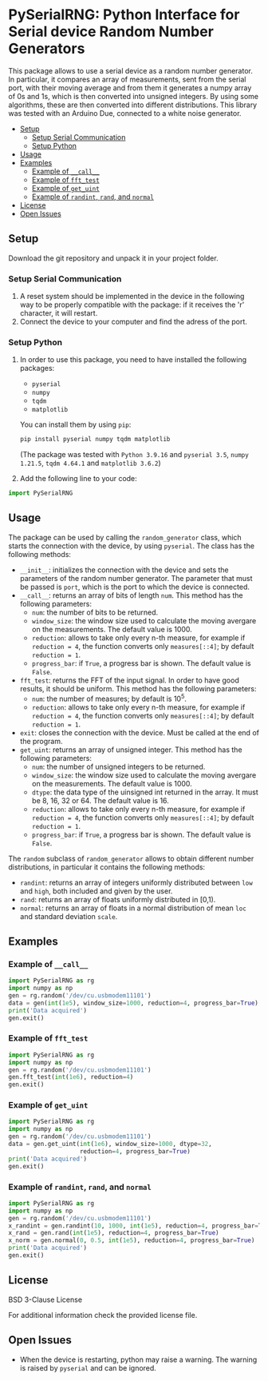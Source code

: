 <!-- omit in toc -->
# PySerialRNG: Python Interface for Serial device Random Number Generators
This package allows to use a serial device as a random number generator. In particular, it compares an array of measurements, sent from the serial port, with their moving average and from them it generates a numpy array of 0s and 1s, which is then converted into unsigned integers. By using some algorithms, these are then converted into different distributions. 
This library was tested with an Arduino Due, connected to a white noise generator.

- [Setup](#setup)
  - [Setup Serial Communication](#setup-serial-communication)
  - [Setup Python](#setup-python)
- [Usage](#usage)
- [Examples](#examples)
  - [Example of ```__call__```](#example-of-__call__)
  - [Example of ```fft_test```](#example-of-fft_test)
  - [Example of ```get_uint```](#example-of-get_uint)
  - [Example of ```randint```, ```rand```, and ```normal```](#example-of-randint-rand-and-normal)
- [License](#license)
- [Open Issues](#open-issues)

## Setup
Download the git repository and unpack it in your project folder.

### Setup Serial Communication
1. A reset system should be implemented in the device in the following way to be properly compatible with the package: if it receives the 'r' character, it will restart.
2. Connect the device to your computer and find the adress of the port.

### Setup Python
1. In order to use this package, you need to have installed the following packages:
    - ```pyserial```
    - ```numpy```
    - ```tqdm```
    - ```matplotlib```

    You can install them by using ```pip```:
    ```zsh
    pip install pyserial numpy tqdm matplotlib
    ```
    (The package was tested with ```Python 3.9.16``` and ```pyserial 3.5```, ```numpy 1.21.5```, ```tqdm 4.64.1``` and ```matplotlib 3.6.2```)
2. Add the following line to your code:
```python
import PySerialRNG
```

## Usage
The package can be used by calling the ```random_generator``` class, which starts the connection with the device, by using ```pyserial```. The class has the following methods:
- ```__init__```: initializes the connection with the device and sets the parameters of the random number generator. The parameter that must be passed is ```port```, which is the port to which the device is connected.
- ```__call__```: returns an array of bits of length ```num```. This method has the following parameters:
  - ```num```: the number of bits to be returned.
  - ```window_size```: the window size used to calculate the moving avergare on the measurements. The default value is 1000.
  - ```reduction```: allows to take only every n-th measure, for example if ```reduction = 4```, the function converts only ```measures[::4]```; by default ```reduction = 1```.
  - ```progress_bar```: if ```True```, a progress bar is shown. The default value is ```False```.
- ```fft_test```: returns the FFT of the input signal. In order to have good results, it should be uniform. This method has the following parameters:
  - ```num```: the number of measures; by default is $10^5$.
  - ```reduction```: allows to take only every n-th measure, for example if ```reduction = 4```, the function converts only ```measures[::4]```; by default ```reduction = 1```.
- ```exit```: closes the connection with the device. Must be called at the end of the program.
- ```get_uint```: returns an array of unsigned integer. This method has the following parameters:
  - ```num```: the number of unsigned integers to be returned.
  - ```window_size```: the window size used to calculate the moving avergare on the measurements. The default value is 1000.
  - ```dtype```: the data type of the uinsigned int returned in the array. It must be 8, 16, 32 or 64. The default value is 16.
  - ```reduction```: allows to take only every n-th measure, for example if ```reduction = 4```, the function converts only ```measures[::4]```; by default ```reduction = 1```.
  - ```progress_bar```: if ```True```, a progress bar is shown. The default value is ```False```.

The ```random``` subclass of ```random_generator``` allows to obtain different number distributions, in particular it contains the following methods:
- ```randint```: returns an array of integers uniformly distributed between `low` and `high`, both included and given by the user.
- ```rand```: returns an array of floats uniformly distributed in [0,1).
- ```normal```: returns an array of floats in a normal distribution of mean `loc` and standard deviation `scale`.

## Examples
### Example of ```__call__```
```python
import PySerialRNG as rg
import numpy as np
gen = rg.random('/dev/cu.usbmodem11101')
data = gen(int(1e5), window_size=1000, reduction=4, progress_bar=True)
print('Data acquired')
gen.exit()
```

### Example of ```fft_test```
```python
import PySerialRNG as rg
import numpy as np
gen = rg.random('/dev/cu.usbmodem11101')
gen.fft_test(int(1e6), reduction=4)
gen.exit()
```

### Example of ```get_uint```
```python
import PySerialRNG as rg
import numpy as np
gen = rg.random('/dev/cu.usbmodem11101')
data = gen.get_uint(int(1e6), window_size=1000, dtype=32,
                    reduction=4, progress_bar=True)
print('Data acquired')
gen.exit()
```

### Example of ```randint```, ```rand```, and ```normal``` 
```python
import PySerialRNG as rg
import numpy as np
gen = rg.random('/dev/cu.usbmodem11101')
x_randint = gen.randint(10, 1000, int(1e5), reduction=4, progress_bar=True)
x_rand = gen.rand(int(1e5), reduction=4, progress_bar=True)
x_norm = gen.normal(0, 0.5, int(1e5), reduction=4, progress_bar=True)
print('Data acquired')
gen.exit()
```

## License

BSD 3-Clause License

For additional information check the provided license file.

## Open Issues
- When the device is restarting, python may raise a warning. The warning is raised by ```pyserial``` and can be ignored.